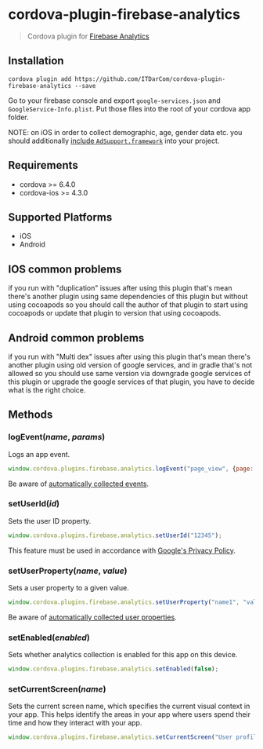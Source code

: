 # cordova-plugin-firebase-analytics
> Cordova plugin for [Firebase Analytics](https://firebase.google.com/docs/analytics/)

## Installation

    cordova plugin add https://github.com/ITDarCom/cordova-plugin-firebase-analytics --save

Go to your firebase console and export `google-services.json` and `GoogleService-Info.plist`. Put those files into the root of your cordova app folder.

NOTE: on iOS in order to collect demographic, age, gender data etc. you should additionally [include `AdSupport.framework`](https://firebase.google.com/support/guides/analytics-adsupport) into your project.

## Requirements

- cordova >= 6.4.0
- cordova-ios >= 4.3.0

## Supported Platforms

- iOS
- Android

## IOS common problems

if you run with "duplication" issues after using this plugin that's mean there's another plugin using same dependencies of this plugin but without using cocoapods so you should call the author of that plugin to start using cocoapods or update that plugin to version that using cocoapods.

## Android common problems

if you run with "Multi dex" issues after using this plugin that's mean there's another plugin using old version of google services, and in gradle that's not allowed so you should use same version via downgrade google services of this plugin or upgrade the google services of that plugin, you have to decide what is the right choice.

## Methods

### logEvent(_name_, _params_)
Logs an app event.
```js
window.cordova.plugins.firebase.analytics.logEvent("page_view", {page: "dashboard"});
```

Be aware of [automatically collected events](https://support.google.com/firebase/answer/6317485).

### setUserId(_id_)
Sets the user ID property.
```js
window.cordova.plugins.firebase.analytics.setUserId("12345");
```
This feature must be used in accordance with [Google's Privacy Policy](https://www.google.com/policies/privacy).

### setUserProperty(_name_, _value_)
Sets a user property to a given value.
```js
window.cordova.plugins.firebase.analytics.setUserProperty("name1", "value1");
```

Be aware of [automatically collected user properties](https://support.google.com/firebase/answer/6317486?hl=en&ref_topic=6317484).

### setEnabled(_enabled_)
Sets whether analytics collection is enabled for this app on this device.
```js
window.cordova.plugins.firebase.analytics.setEnabled(false);
```

### setCurrentScreen(_name_)
Sets the current screen name, which specifies the current visual context in your app. This helps identify the areas in your app where users spend their time and how they interact with your app.
```js
window.cordova.plugins.firebase.analytics.setCurrentScreen("User profile");
```
